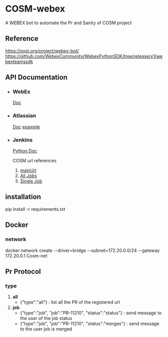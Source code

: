 # COSM-webex
A WEBEX bot to automate the Pr and Sanity of COSM project

## Reference
https://pypi.org/project/webex-bot/
https://github.com/WebexCommunity/WebexPythonSDK/tree/release/v1/webexteamssdk

## API Documentation

 - ### WebEx
     [Doc](https://webexcommunity.github.io/WebexPythonSDK/user/quickstart.html)

 - ### Atlassian
    [Doc](https://atlassian-python-api.readthedocs.io/)
    [example](https://github.com/atlassian-api/atlassian-python-api/tree/master/examples) 
    
 - ### Jenkins
    [Python Doc](https://python-jenkins.readthedocs.io/en/latest/)
    
   COSM url references
    1. [mainUrl](https://engci-private-gpk.cisco.com/jenkins/svo/job/svo_multibranch)
    2. [All Jobs](https://engci-private-gpk.cisco.com/jenkins/svo/job/svo_multibranch/view/change-requests)
    3. [Single Job](https://engci-private-gpk.cisco.com/jenkins/svo/job/svo_multibranch/view/change-requests/job/<PR#>/)

## installation
pip install -r requirements.txt


## Docker
### network
docker network create --driver=bridge --subnet=172.20.0.0/24 --gateway 172.20.0.1 Cosm-net


## Pr Protocol
###  type
 1. **all**
    - {"type":"all"} : list all the PR of the registered url
 2. **job**
    - {"type":"job", "job":"PR-11210", "status":"status"} : send message to the user of the job status
    - {"type":"job", "job":"PR-11210", "status":"merges"} : send message to the user job is merged

